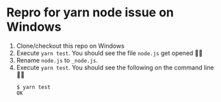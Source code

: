 # Repro for yarn node issue on Windows

1. Clone/checkout this repo on Windows
1. Execute `yarn test`. You should see the file `node.js` get opened 👎🏻
1. Rename `node.js` to `_node.js`.
1. Execute `yarn test`. You should see the following on the command line 👍🏻
    ```
    $ yarn test
    OK
    ```